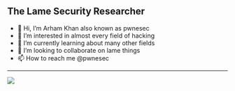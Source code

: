 The Lame Security Researcher
----------------------------------------------------------------

- 👋 Hi, I’m Arham Khan also known as pwnesec
- 👀 I’m interested in almost every field of hacking
- 🌱 I’m currently learning about many other fields
- 💞️ I’m looking to collaborate on lame things
- 📫 How to reach me @pwnesec

----------------------------------------------------------------

<img src="https://profile-counter.glitch.me/pwnesec/count.svg">
